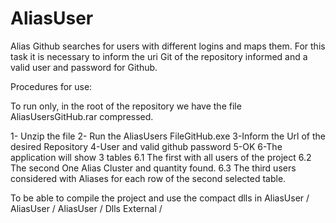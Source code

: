 # AliasUser

Alias Github searches for users with different logins and maps them. For this task it is necessary to inform the uri Git of the repository informed and a valid user and password for Github.




Procedures for use:

To run only, in the root of the repository we have the file AliasUsersGitHub.rar compressed.

1- Unzip the file
2- Run the AliasUsers FileGitHub.exe
3-Inform the Url of the desired Repository
4-User and valid github password
5-OK
6-The application will show 3 tables
  6.1 The first with all users of the project
  6.2 The second One Alias Cluster and quantity found.
  6.3 The third users considered with Aliases for each row of the second selected table.

To be able to compile the project and use the compact dlls in AliasUser / AliasUser / AliasUser / Dlls External /
